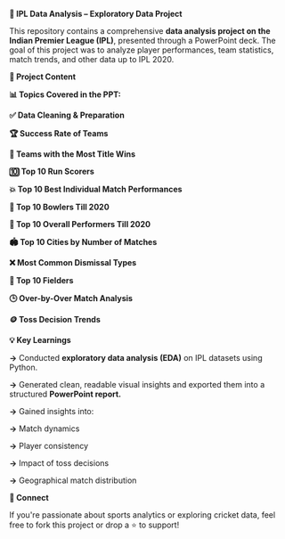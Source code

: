 **🏏 IPL Data Analysis – Exploratory Data Project**

This repository contains a comprehensive **data analysis project on the Indian Premier League (IPL)**, presented through a PowerPoint deck. The goal of this project was to analyze player performances, team statistics, match trends, and other data up to IPL 2020.

**📂 Project Content**

**📊 Topics Covered in the PPT:**

**✅ Data Cleaning & Preparation**

**🏆 Success Rate of Teams**

**🏅 Teams with the Most Title Wins**

**🔟 Top 10 Run Scorers**

**💥 Top 10 Best Individual Match Performances**

**🎯 Top 10 Bowlers Till 2020**

**🧢 Top 10 Overall Performers Till 2020**

**🏟️ Top 10 Cities by Number of Matches**

**❌ Most Common Dismissal Types**

**🧤 Top 10 Fielders**

**🕒 Over-by-Over Match Analysis**

**🪙 Toss Decision Trends**

**💡 Key Learnings**

**->** Conducted **exploratory data analysis (EDA)** on IPL datasets using Python.

**->** Generated clean, readable visual insights and exported them into a structured **PowerPoint report.**

**->** Gained insights into:

  **->** Match dynamics

  **->** Player consistency

  **->** Impact of toss decisions

  **->** Geographical match distribution

**🔗 Connect**

If you're passionate about sports analytics or exploring cricket data, feel free to fork this project or drop a ⭐ to support!
